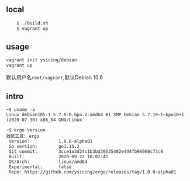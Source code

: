## local

```bash
    $ ./build.sh
    $ vagrant up
```

## usage

```bash
vagrant init ysicing/debian
vagrant up
```

默认用户名`root/vagrant`,默认Debian 10.6

## intro

```
~$ uname -a
Linux debian105-1 5.7.0-0.bpo.2-amd64 #1 SMP Debian 5.7.10-1~bpo10+1 (2020-07-30) x86_64 GNU/Linux

~$ ergo version
效能工具: ergo
 Version:           1.0.0-alpha01
 Go version:        go1.15.2
 Git commit:        3cce1a3d24c1b3bd30535402e444fb96060c73c8
 Built:             2020-09-22 10:07:41
 OS/Arch:           linux/amd64
 Experimental:      false
 Repo: https://github.com/ysicing/ergo/releases/tag/1.0.0-alpha01
```